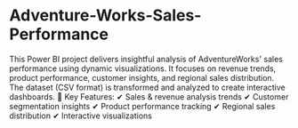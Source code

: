 # Adventure-Works-Sales-Performance
This Power BI project delivers insightful analysis of AdventureWorks' sales performance using dynamic visualizations. It focuses on revenue trends, product performance, customer insights, and regional sales distribution. The dataset (CSV format) is transformed and analyzed to create interactive dashboards.
🔹 Key Features:
✔ Sales & revenue analysis trends
✔ Customer segmentation insights
✔ Product performance tracking
✔ Regional sales distribution
✔ Interactive visualizations

